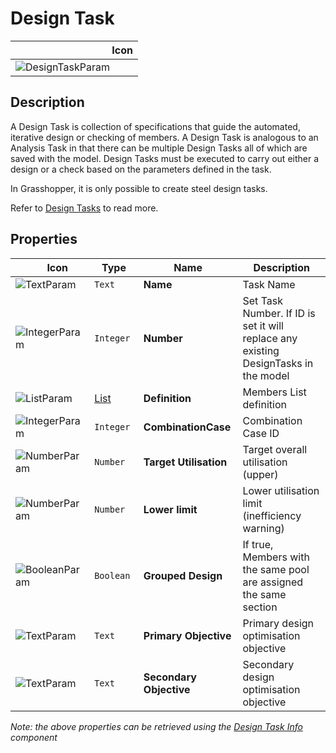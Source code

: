 # Design Task
<!--- This file has been auto-generated, do not change it manually! Edit the generator here: https://github.com/arup-group/GSA-Grasshopper/tree/main/DocsGeneration --->

|<img width="150"/> Icon |
| ----------- |
|![DesignTaskParam](./images/DesignTaskParam.png) |

## Description

A Design Task is collection of specifications that guide the automated, iterative design or checking of members. A Design Task is analogous to an Analysis Task in that there can be multiple Design Tasks all of which are saved with the model. Design Tasks must be executed to carry out either a design or a check based on the parameters defined in the task. 

In Grasshopper, it is only possible to create steel design tasks.

Refer to [Design Tasks](/references/sbs-steeldesign/) to read more.



## Properties

|<img width="20"/> Icon |<img width="200"/> Type |<img width="200"/> Name |<img width="1000"/> Description |
| ----------- | ----------- | ----------- | ----------- |
|![TextParam](./images/TextParam.png) |`Text` |**Name** |Task Name |
|![IntegerParam](./images/IntegerParam.png) |`Integer` |**Number** |Set Task Number. If ID is set it will replace any existing DesignTasks in the model |
|![ListParam](./images/ListParam.png) |[List](gsagh-list-parameter.md) |**Definition** |Members List definition |
|![IntegerParam](./images/IntegerParam.png) |`Integer` |**CombinationCase** |Combination Case ID |
|![NumberParam](./images/NumberParam.png) |`Number` |**Target Utilisation** |Target overall utilisation (upper) |
|![NumberParam](./images/NumberParam.png) |`Number` |**Lower limit** |Lower utilisation limit (inefficiency warning) |
|![BooleanParam](./images/BooleanParam.png) |`Boolean` |**Grouped Design** |If true, Members with the same pool are assigned the same section |
|![TextParam](./images/TextParam.png) |`Text` |**Primary Objective** |Primary design optimisation objective |
|![TextParam](./images/TextParam.png) |`Text` |**Secondary Objective** |Secondary design optimisation objective |

_Note: the above properties can be retrieved using the [Design Task Info](gsagh-design-task-info-component.md) component_
